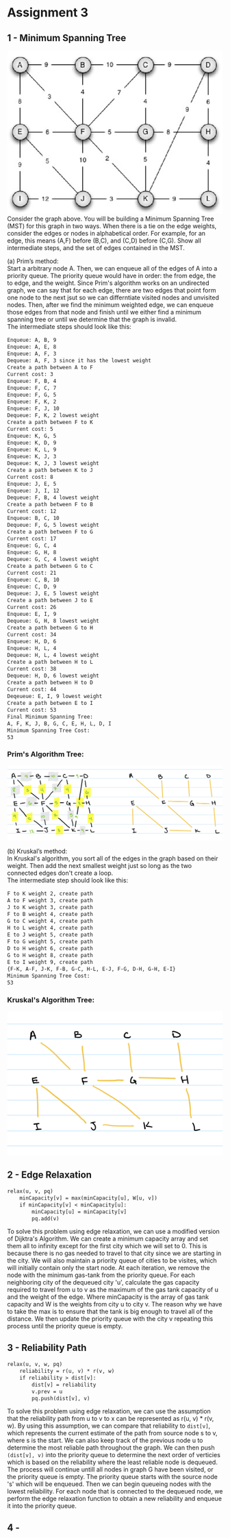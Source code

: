 # Assignment 3

## 1 - Minimum Spanning Tree
![MST](imgs/mst.png)  
Consider the graph above. You will be building a Minimum Spanning Tree (MST) for this
graph in two ways. When there is a tie on the edge weights, consider the edges or nodes
in alphabetical order. For example, for an edge, this means (A,F) before (B,C), and (C,D)
before (C,G). Show all intermediate steps, and the set of edges contained in the MST.  

(a) Prim’s method:  
Start a arbitrary node A. Then, we can enqueue all of the edges of A into a priority queue. The priority queue would have in order: the from edge, the to edge, and the weight. Since Prim's algorithm works on an undirected graph, we can say that for each edge, there are two edges that point form one node to the next jsut so we can differntiate visited nodes and unvisited nodes. Then, after we find the minimum weighted edge, we can enqueue those edges from that node and finish until we either find a minimum spanning tree or until we determine that the graph is invalid.  
The intermediate steps should look like this:  
```
Enqueue: A, B, 9 
Enqueue: A, E, 8
Enqueue: A, F, 3
Dequeue: A, F, 3 since it has the lowest weight
Create a path between A to F
Current cost: 3
Enqueue: F, B, 4
Enqueue: F, C, 7
Enqueue: F, G, 5
Enqueue: F, K, 2
Enqueue: F, J, 10
Dequeue: F, K, 2 lowest weight
Create a path between F to K
Current cost: 5
Enqueue: K, G, 5
Enqueue: K, D, 9
Enqueue: K, L, 9
Enqueue: K, J, 3
Dequeue: K, J, 3 lowest weight
Create a path between K to J
Current cost: 8
Enqueue: J, E, 5
Enqueue: J, I, 12
Dequeue: F, B, 4 lowest weight
Create a path between F to B
Current cost: 12
Enqueue: B, C, 10
Dequeue: F, G, 5 lowest weight
Create a path between F to G
Current cost: 17
Enqueue: G, C, 4
Enqueue: G, H, 8
Dequeue: G, C, 4 lowest weight
Create a path between G to C
Current cost: 21
Enqueue: C, B, 10
Enqueue: C, D, 9
Dequeue: J, E, 5 lowest weight
Create a path between J to E
Current cost: 26
Enqueue: E, I, 9
Dequeue: G, H, 8 lowest weight
Create a path between G to H
Current cost: 34
Enqueue: H, D, 6
Enqueue: H, L, 4
Dequeue: H, L, 4 lowest weight
Create a path between H to L
Current cost: 38
Dequeue: H, D, 6 lowest weight
Create a path between H to D
Current cost: 44
Deqeueue: E, I, 9 lowest weight
Create a path between E to I
Current cost: 53
Final Minimum Spanning Tree:
A, F, K, J, B, G, C, E, H, L, D, I
Minimum Spanning Tree Cost:
53
```
### Prim's Algorithm Tree:
![Prim's Tree](imgs/prims.png)

(b) Kruskal’s method:  
In Kruskal's algorithm, you sort all of the edges in the graph based on their weight. Then add the next smallest weight just so long as the two connected edges don't create a loop.  
The intermediate step should look like this:  
```
F to K weight 2, create path
A to F weight 3, create path
J to K weight 3, create path
F to B weight 4, create path
G to C weight 4, create path
H to L weight 4, create path
E to J weight 5, create path
F to G weight 5, create path
D to H weight 6, create path
G to H weight 8, create path
E to I weight 9, create path
{F-K, A-F, J-K, F-B, G-C, H-L, E-J, F-G, D-H, G-H, E-I}
Minimum Spanning Tree Cost:
53
```
### Kruskal's Algorithm Tree:
![Kruskal's Tree](imgs/kruskals.png)

## 2 - Edge Relaxation
```
relax(u, v, pq)
    minCapacity[v] = max(minCapacity[u], W[u, v])
    if minCapacity[v] < minCapacity[u]:
        minCapacity[u] = minCapacity[v]
        pq.add(v)
```
To solve this problem using edge relaxation, we can use a modified version of Dijktra's Algorithm. We can create a minimum capacity array and set them all to infinity except for the first city which we will set to 0. This is because there is no gas needed to travel to that city since we are starting in the city. We will also maintain a priority queue of cities to be visites, which will initially contain only the start node. At each iteration, we remove the node with the minimum gas-tank from the priority queue. For each neighboring city of the dequeued city 'u', calculate the gas capacity required to travel from u to v as the maximum of the gas tank capacity of u and the weight of the edge. Where minCapacity is the array of gas tank capacity and W is the weights from city u to city v. The reason why we have to take the max is to ensure that the tank is big enough to travel all of the distance. We then update the priority queue with the city v repeating this process until the priority queue is empty. 

## 3 - Reliability Path
```
relax(u, v, w, pq)
    reliability = r(u, v) * r(v, w)
    if reliability > dist[v]:
        dist[v] = reliability
        v.prev = u
        pq.push(dist[v], v)
```
To solve this problem using edge relaxation, we can use the assumption that the reliability path from u to v to x can be represented as r(u, v) * r(v, w). By using this assumption, we can compare that reliability to `dist[v]`, which represents the current estimate of the path from source node s to v, where s is the start. We can also keep track of the previous node u to determine the most reliable path throughout the graph. We can then push `(dist[v], v)` into the priority queue to determine the next order of verticies which is based on the reliability where the least reliable node is dequeued. The process will continue untill all nodes in graph G have been visited, or the priority queue is empty. The priority queue starts with the source node 's' which will be enqueued. Then we can begin queueing nodes with the lowest reliability. For each node that is connected to the dequeued node, we perform the edge relaxation function to obtain a new reliability and enqueue it into the priority queue. 

## 4 - 